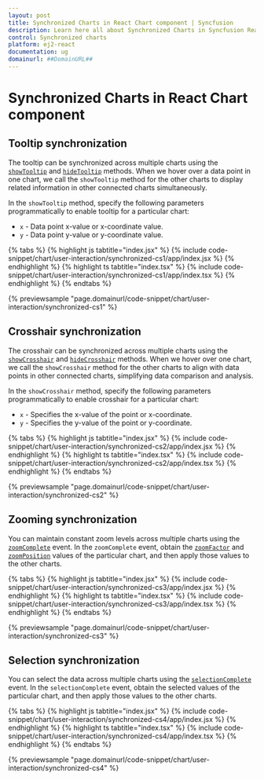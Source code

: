 ```yaml
---
layout: post
title: Synchronized Charts in React Chart component | Syncfusion
description: Learn here all about Synchronized Charts in Syncfusion React Chart component of Syncfusion Essential JS 2 and more.
control: Synchronized charts
platform: ej2-react
documentation: ug
domainurl: ##DomainURL##
---
```


# Synchronized Charts in React Chart component

## Tooltip synchronization

The tooltip can be synchronized across multiple charts using the [`showTooltip`](https://ej2.syncfusion.com/react/documentation/api/chart#showtooltip) and [`hideTooltip`](https://ej2.syncfusion.com/react/documentation/api/chart#hidetooltip) methods. When we hover over a data point in one chart, we call the `showTooltip` method for the other charts to display related information in other connected charts simultaneously.

In the `showTooltip` method, specify the following parameters programmatically to enable tooltip for a particular chart:

* `x` - Data point x-value or x-coordinate value.
* `y` - Data point y-value or y-coordinate value.

{% tabs %}
{% highlight js tabtitle="index.jsx" %}
{% include code-snippet/chart/user-interaction/synchronized-cs1/app/index.jsx %}
{% endhighlight %}
{% highlight ts tabtitle="index.tsx" %}
{% include code-snippet/chart/user-interaction/synchronized-cs1/app/index.tsx %}
{% endhighlight %}
{% endtabs %}

{% previewsample "page.domainurl/code-snippet/chart/user-interaction/synchronized-cs1" %}

## Crosshair synchronization

The crosshair can be synchronized across multiple charts using the [`showCrosshair`](https://ej2.syncfusion.com/react/documentation/api/chart#showcrosshair) and [`hideCrosshair`](https://ej2.syncfusion.com/react/documentation/api/chart#hidecrosshair) methods. When we hover over one chart, we call the `showCrosshair` method for the other charts to align with data points in other connected charts, simplifying data comparison and analysis.

In the `showCrosshair` method, specify the following parameters programmatically to enable crosshair for a particular chart:

* `x` - Specifies the x-value of the point or x-coordinate.
* `y` - Specifies the y-value of the point or y-coordinate.

{% tabs %}
{% highlight js tabtitle="index.jsx" %}
{% include code-snippet/chart/user-interaction/synchronized-cs2/app/index.jsx %}
{% endhighlight %}
{% highlight ts tabtitle="index.tsx" %}
{% include code-snippet/chart/user-interaction/synchronized-cs2/app/index.tsx %}
{% endhighlight %}
{% endtabs %}

{% previewsample "page.domainurl/code-snippet/chart/user-interaction/synchronized-cs2" %}

## Zooming synchronization

You can maintain constant zoom levels across multiple charts using the [`zoomComplete`](https://ej2.syncfusion.com/react/documentation/api/chart/iZoomCompleteEventArgs/) event. In the `zoomComplete` event, obtain the [`zoomFactor`](https://ej2.syncfusion.com/react/documentation/api/chart/iZoomCompleteEventArgs/#currentzoomfactor) and [`zoomPosition`](https://ej2.syncfusion.com/react/documentation/api/chart/iZoomCompleteEventArgs/#currentzoomposition) values of the particular chart, and then apply those values to the other charts.

{% tabs %}
{% highlight js tabtitle="index.jsx" %}
{% include code-snippet/chart/user-interaction/synchronized-cs3/app/index.jsx %}
{% endhighlight %}
{% highlight ts tabtitle="index.tsx" %}
{% include code-snippet/chart/user-interaction/synchronized-cs3/app/index.tsx %}
{% endhighlight %}
{% endtabs %}

{% previewsample "page.domainurl/code-snippet/chart/user-interaction/synchronized-cs3" %}

## Selection synchronization

You can select the data across multiple charts using the [`selectionComplete`](https://ej2.syncfusion.com/react/documentation/api/chart/iSelectionCompleteEventArgs/) event. In the `selectionComplete` event, obtain the selected values of the particular chart, and then apply those values to the other charts.

{% tabs %}
{% highlight js tabtitle="index.jsx" %}
{% include code-snippet/chart/user-interaction/synchronized-cs4/app/index.jsx %}
{% endhighlight %}
{% highlight ts tabtitle="index.tsx" %}
{% include code-snippet/chart/user-interaction/synchronized-cs4/app/index.tsx %}
{% endhighlight %}
{% endtabs %}

{% previewsample "page.domainurl/code-snippet/chart/user-interaction/synchronized-cs4" %}